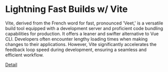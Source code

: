 # Lightning Fast Builds w/ Vite

Vite, derived from the French word for fast, pronounced 'Veet,' is a versatile build tool equipped with a development server and proficient code bundling capabilities for production. It offers a leaner and swifter alternative to Vue CLI. Developers often encounter lengthy loading times when making changes to their applications. However, Vite significantly accelerates the feedback loop speed during development, ensuring a seamless and efficient workflow. 

[Detail](https://eduitfree.com/courses/lightning-fast-builds-w-vite)